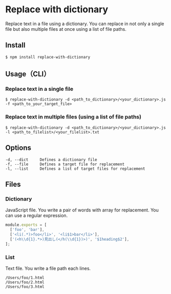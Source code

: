 # Replace with dictionary

Replace text in a file using a dictionary. You can replace in not only a single file but also multiple files at once using a list of file paths.

## Install

```
$ npm install replace-with-dictionary
```

## Usage（CLI）

### Replace text in a single file

```
$ replace-with-dictionary -d <path_to_dictionary>/<your_dictionary>.js -f <path_to_your_target_file>
```

### Replace text in multiple files (using a list of file paths)

```
$ replace-with-dictionary -d <path_to_dictionary>/<your_dictionary>.js -l <path_to_filelist>/<your_filelist>.txt
```

## Options

```
-d, --dict     Defines a dictionary file
-f, --file     Defines a target file for replacement
-l, --list     Defines a list of target files for replacement
```

## Files

### Dictionary

JavaScript file. You write a pair of words with array for replacement. You can use a regular expression.

```js
module.exports = [
  ['foo', 'bar'],
  ['<li(.*)>foo</li>', '<li$1>bar</li>'],
  ['(<h\\d{1}.*>)見出し(</h(\\d{1})>)', '$1heading$2'],
];
```

### List

Text file. You write a file path each lines.


```
/Users/foo/1.html
/Users/foo/2.html
/Users/foo/3.html
```
